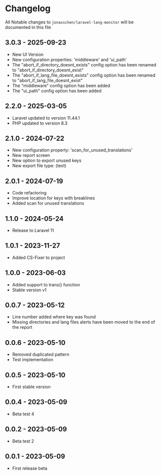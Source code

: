 # Changelog

All Notable changes to `jonasschen/laravel-lang-monitor` will be documented in this file

## 3.0.3 - 2025-09-23

-   New UI Version
-   New configuration properties: 'middleware' and 'ui_path'
-   The "abort_if_directory_doesnt_exists" config option has been renamed to "abort_if_directory_doesnt_exist"
-   The "abort_if_lang_file_doesnt_exists" config option has been renamed to "abort_if_lang_file_doesnt_exist"
-   The "middleware" config option has been added
-   The "ui_path" config option has been added

## 2.2.0 - 2025-03-05

-   Laravel updated to version 11.44.1
-   PHP updated to version 8.3
 
## 2.1.0 - 2024-07-22

-   New configuration property: 'scan_for_unused_translations'
-   New report screen
-   New option to export unused keys
-   New export file type: (text)

## 2.0.1 - 2024-07-19

-   Code refactoring
-   Improve location for keys with breaklines
-   Added scan for unused translations

## 1.1.0 - 2024-05-24

-   Release to Laravel 11

## 1.0.1 - 2023-11-27

-   Added CS-Fixer to project

## 1.0.0 - 2023-06-03

-   Added support to trans() function
-   Stable version v1

## 0.0.7 - 2023-05-12

-   Line number added where key was found
-   Missing directories and lang files alerts have been moved to the end of the report

## 0.0.6 - 2023-05-10

-   Removed duplicated pattern
-   Test implementation

## 0.0.5 - 2023-05-10

-   First stable version

## 0.0.4 - 2023-05-09

-   Beta test 4

## 0.0.2 - 2023-05-09

-   Beta test 2

## 0.0.1 - 2023-05-09

-   First release beta

